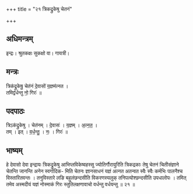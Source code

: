 +++
title = "२१ त्रिकद्रुकेषु चेतनं"

+++
## अधिमन्त्रम्
इन्द्रः। श्रुतकक्षः सुकक्षो वा। गायत्री।

## मन्त्रः
त्रिक॑द्रुकेषु॒ चेत॑नं दे॒वासो॑ य॒ज्ञम॑त्नत ।  
तमिद्व॑र्धन्तु नो॒ गिरः॑ ॥

## पदपाठः
त्रिऽक॑द्रुकेषु । चेत॑नम् । दे॒वासः॑ । य॒ज्ञम् । अ॒त्न॒त॒ ।  
तम् । इत् । व॒र्ध॒न्तु॒ । नः॒ । गिरः॑ ॥

## भाष्यम्
हे देवासो देवा इन्द्रायः त्रिकद्रुकेषु आभिप्लविकेष्वहस्सु ज्योतिर्गौरायुरिति त्रिकद्रकाः तेषु चेतनं चितीसंज्ञाने चेतन्ति जानन्ति अनेन स्वर्गादिक- मिति चेतनः ज्ञानसाधनं यज्ञं अत्नत अतन्वत स्वैः स्वैः कर्मभिः पालनैश्च विस्तारितवन्तः । तनुविस्तारे लङि बहुलंछन्दसीति विकरणस्यलुक् तनिपत्योश्छन्दसीति उपधालोपः । तमित् तमेव अस्मदीयं यज्ञं नोस्माकं गिरः स्तुतिलक्षणावाचो वर्धन्तु वर्धयन्तु ॥ २१ ॥